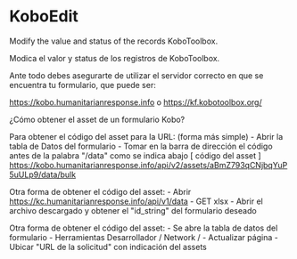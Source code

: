 # KoboEdit
Modify the value and status of the records KoboToolbox.

Modica el valor y status de los registros de KoboToolbox.

Ante todo debes asegurarte de utilizar el servidor correcto en que se encuentra tu formulario, que puede ser:

https://kobo.humanitarianresponse.info  o
https://kf.kobotoolbox.org/

¿Cómo obtener el asset de un formulario Kobo?

Para obtener el código del asset para la URL: (forma más simple)
	- Abrir la tabla de Datos del formulario
	- Tomar en la barra de dirección el código antes de la palabra "/data" como se indica abajo
                                                     [  código del asset  ]
https://kobo.humanitarianresponse.info/api/v2/assets/aBmZ793qCNjbqYuP5uULp9/data/bulk

Otra forma de obtener el código del asset:
	- Abrir   https://kc.humanitarianresponse.info/api/v1/data
	- GET  xlsx
	- Abrir el archivo descargado y obtener el "id_string" del formulario deseado

Otra forma de obtener el código del asset:
    - Se  abre la tabla de datos del formulario
    - Herramientas Desarrollador / Network /
    - Actualizar página
    - Ubicar "URL de la solicitud" con indicación del assets

